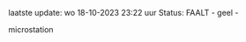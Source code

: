 laatste update: 
wo 18-10-2023 23:22   uur 
Status: FAALT - geel - 
<div class="service Y">microstation</div>